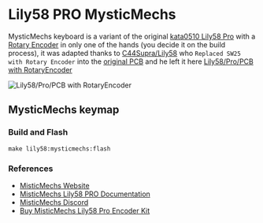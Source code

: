 # Lily58 PRO MysticMechs

MysticMechs keyboard is a variant of the original [kata0510 Lily58 Pro](https://github.com/kata0510/Lily58/tree/master/Pro) with a [Rotary Encoder](https://es.aliexpress.com/item/32878005096.html?spm=a2g0o.productlist.0.0.48255974Qnrppg&ad_pvid=202012080219457771993672626600000304326_1&s=p) in only one of the hands (you decide it on the build process), it was adapted thanks to [C44Supra/Lily58](https://github.com/C44Supra) who `Replaced SW25 with Rotary Encoder` into the [original PCB](https://github.com/kata0510/Lily58/tree/master/Pro/PCB) and he left it here [Lily58/Pro/PCB with RotaryEncoder](https://github.com/C44Supra/Lily58/tree/master/Pro/PCB%20with%20Rotary%20Encoder)

![Lily58/Pro/PCB with RotaryEncoder](https://cdn.shopify.com/s/files/1/0256/3922/3386/products/20191119_072434_1_740x.jpg?v=1578761622)

## MysticMechs keymap

### Build and Flash

    make lily58:mysticmechs:flash

### References

* [MisticMechs Website](https://mysticmechs.com)
* [MisticMechs Lily58 PRO Documentation](https://mysticmechs.com/pages/lily58-pro-documentation)
* [MisticMechs Discord](https://discord.gg/f7dyBZS)
* [Buy MisticMechs Lily58 Pro Encoder Kit](https://mysticmechs.com/products/lily58-pro-kit?variant=31711752159322)

